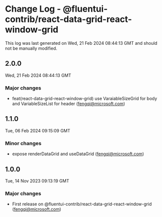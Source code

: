 # Change Log - @fluentui-contrib/react-data-grid-react-window-grid

This log was last generated on Wed, 21 Feb 2024 08:44:13 GMT and should not be manually modified.

<!-- Start content -->

## 2.0.0

Wed, 21 Feb 2024 08:44:13 GMT

### Major changes

- feat(react-data-grid-react-window-grid) use VaraiableSizeGrid for body and VariableSizeList for header (fengqi@microsoft.com)

## 1.1.0

Tue, 06 Feb 2024 09:15:09 GMT

### Minor changes

- expose renderDataGrid and useDataGrid (fengqi@microsoft.com)

## 1.0.0

Tue, 14 Nov 2023 09:13:19 GMT

### Major changes

- First release on @fluentui-contrib/react-data-grid-react-window-grid (fengqi@microsoft.com)
